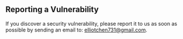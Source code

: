 ## Reporting a Vulnerability
If you discover a security vulnerability, please report it to us as soon as possible by sending an email to: [elliotchen731@gmail.com](mailto:elliotchen731@gmail.com).
